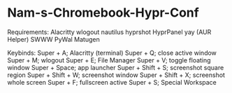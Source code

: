 # Nam-s-Chromebook-Hypr-Conf

Requirements:
  Alacritty
  wlogout
  nautilus
  hyprshot
  HyprPanel
  yay (AUR Helper)
  SWWW
  PyWal
  Matugen

Keybinds:
Super + A; Alacritty (terminal)
Super + Q; close active window
Super + M; wlogout
Super + E; File Manager
Super + V; toggle floating window
Super + Space; app launcher
Super + Shift + S; screenshot square region
Super + Shift + W; screenshot window
Super + Shift + X; screenshot whole screen
Super + F; fullscreen active
Super + S; Special Workspace

